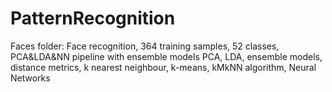 # PatternRecognition
Faces folder: Face recognition, 364 training samples, 52 classes, PCA&LDA&NN pipeline with ensemble models
PCA, LDA, ensemble models, distance metrics, k nearest neighbour, k-means, kMkNN algorithm, Neural Networks

